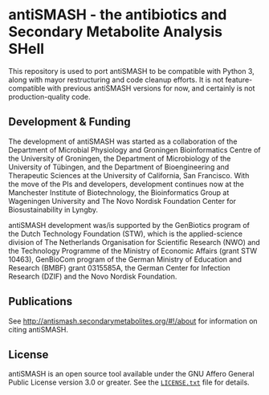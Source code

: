 antiSMASH - the antibiotics and Secondary Metabolite Analysis SHell
===================================================================

This repository is used to port antiSMASH to be compatible with Python 3, along
with mayor restructuring and code cleanup efforts. It is not feature-compatible
with previous antiSMASH versions for now, and certainly is not
production-quality code.

Development & Funding
---------------------

The development of antiSMASH was started as a collaboration of the Department of
Microbial Physiology and Groningen Bioinformatics Centre of the University of
Groningen, the Department of Microbiology of the University of Tübingen, and the
Department of Bioengineering and Therapeutic Sciences at the University of
California, San Francisco.  With the move of the PIs and developers, development
continues now at the Manchester Institute of Biotechnology, the Bioinformatics
Group at Wageningen University and The Novo Nordisk Foundation Center for
Biosustainability in Lyngby.

antiSMASH development was/is supported by the GenBiotics program of the Dutch
Technology Foundation (STW), which is the applied-science division of The
Netherlands Organisation for Scientific Research (NWO) and the Technology
Programme of the Ministry of Economic Affairs (grant STW 10463), GenBioCom
program of the German Ministry of Education and Research (BMBF) grant 0315585A,
the German Center for Infection Research (DZIF) and the Novo Nordisk Foundation.

Publications
------------

See http://antismash.secondarymetabolites.org/#!/about for information on citing
antiSMASH.


License
-------

antiSMASH is an open source tool available under the GNU Affero General Public
License version 3.0 or greater. See the [`LICENSE.txt`](LICENSE.txt) file for
details.
